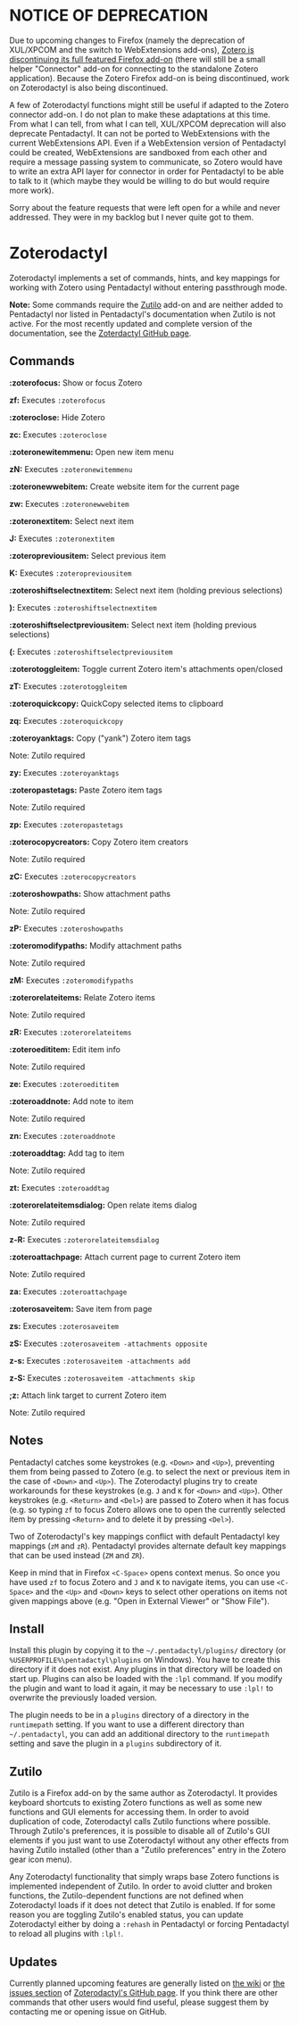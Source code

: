 NOTICE OF DEPRECATION
=====================
Due to upcoming changes to Firefox (namely the deprecation of XUL/XPCOM and the switch to WebExtensions add-ons), [Zotero is discontinuing its full featured Firefox add-on](https://groups.google.com/forum/#!topic/zotero-dev/yy4-q_ZUA4M) (there will still be a small helper "Connector" add-on for connecting to the standalone Zotero application). Because the Zotero Firefox add-on is being discontinued, work on Zoterodactyl is also being discontinued.

A few of Zoterodactyl functions might still be useful if adapted to the Zotero connector add-on. I do not plan to make these adaptations at this time. From what I can tell, from what I can tell, XUL/XPCOM deprecation will also deprecate Pentadactyl. It can not be ported to WebExtensions with the current WebExtensions API. Even if a WebExtension version of Pentadactyl could be created, WebExtensions are sandboxed from each other and require a message passing system to communicate, so Zotero would have to write an extra API layer for connector in order for Pentadactyl to be able to talk to it (which maybe they would be willing to do but would require more work).

Sorry about the feature requests that were left open for a while and never addressed. They were in my backlog but I never quite got to them.

Zoterodactyl
============
Zoterodactyl implements a set of commands, hints, and key mappings for working with Zotero using Pentadactyl without entering passthrough mode.

__Note:__ Some commands require the [Zutilo](https://addons.mozilla.org/en-US/firefox/addon/zutilo-utility-for-zotero/) add-on and are neither added to Pentadactyl nor listed in Pentadactyl's documentation when Zutilo is not active. For the most recently updated and complete version of the documentation, see the [Zoterdactyl GitHub page](https://github.com/willsALMANJ/Zoterodactyl).

Commands
--------
__:zoterofocus:__ Show or focus Zotero

__zf:__ Executes `:zoterofocus`

__:zoteroclose:__ Hide Zotero

__zc:__ Executes `:zoteroclose`

__:zoteronewitemmenu:__ Open new item menu

__zN:__ Executes `:zoteronewitemmenu`

__:zoteronewwebitem:__ Create website item for the current page

__zw:__ Executes `:zoteronewwebitem`

__:zoteronextitem:__ Select next item

__J:__ Executes `:zoteronextitem`

__:zoteropreviousitem:__ Select previous item

__K:__ Executes `:zoteropreviousitem`

__:zoteroshiftselectnextitem:__ Select next item (holding previous selections)

__):__ Executes `:zoteroshiftselectnextitem`

__:zoteroshiftselectpreviousitem:__ Select next item (holding previous selections)

__(:__ Executes `:zoteroshiftselectpreviousitem`

__:zoterotoggleitem:__ Toggle current Zotero item's attachments open/closed

__zT:__ Executes `:zoterotoggleitem`

__:zoteroquickcopy:__ QuickCopy selected items to clipboard

__zq:__ Executes `:zoteroquickcopy`

__:zoteroyanktags:__ Copy ("yank") Zotero item tags

Note: Zutilo required

__zy:__ Executes `:zoteroyanktags`

__:zoteropastetags:__ Paste Zotero item tags

Note: Zutilo required

__zp:__ Executes `:zoteropastetags`

__:zoterocopycreators:__ Copy Zotero item creators

Note: Zutilo required

__zC:__ Executes `:zoterocopycreators`

__:zoteroshowpaths:__ Show attachment paths

Note: Zutilo required

__zP:__ Executes `:zoteroshowpaths`

__:zoteromodifypaths:__ Modify attachment paths

Note: Zutilo required

__zM:__ Executes `:zoteromodifypaths`

__:zoterorelateitems:__ Relate Zotero items

Note: Zutilo required

__zR:__ Executes `:zoterorelateitems`

__:zoteroedititem:__ Edit item info

Note: Zutilo required

__ze:__ Executes `:zoteroedititem`

__:zoteroaddnote:__ Add note to item

Note: Zutilo required

__zn:__ Executes `:zoteroaddnote`

__:zoteroaddtag:__ Add tag to item

Note: Zutilo required

__zt:__ Executes `:zoteroaddtag`

__:zoterorelateitemsdialog:__ Open relate items dialog

Note: Zutilo required

__z-R:__ Executes `:zoterorelateitemsdialog`

__:zoteroattachpage:__ Attach current page to current Zotero item

Note: Zutilo required

__za:__ Executes `:zoteroattachpage`

__:zoterosaveitem:__ Save item from page

__zs:__ Executes `:zoterosaveitem`

__zS:__ Executes `:zoterosaveitem -attachments opposite`

__z-s:__ Executes `:zoterosaveitem -attachments add`

__z-S:__ Executes `:zoterosaveitem -attachments skip`

__;z:__ Attach link target to current Zotero item

Note: Zutilo required

Notes
-----
Pentadactyl catches some keystrokes (e.g. `<Down>` and `<Up>`), preventing them from being passed to Zotero (e.g. to select the next or previous item in the case of `<Down>` and `<Up>`).  The Zoterodactyl plugins try to create workarounds for these keystrokes (e.g. `J` and `K` for `<Down>` and `<Up>`).  Other keystrokes (e.g. `<Return>` and `<Del>`) are passed to Zotero when it has focus (e.g. so typing `zf` to focus Zotero allows one to open the currently selected item by pressing `<Return>` and to delete it by pressing `<Del>`).

Two of Zoterodactyl's key mappings conflict with default Pentadactyl key mappings (`zM` and `zR`).  Pentadactyl provides alternate default key mappings that can be used instead (`ZM` and `ZR`).

Keep in mind that in Firefox `<C-Space>` opens context menus.  So once you have used `zf` to focus Zotero and `J` and `K` to navigate items, you can use `<C-Space>` and the `<Up>` and `<Down>` keys to select other operations on items not given mappings above (e.g. "Open in External Viewer" or "Show File").

Install
-------
Install this plugin by copying it to the `~/.pentadactyl/plugins/` directory (or `%USERPROFILE%\pentadactyl\plugins` on Windows).  You have to create this directory if it does not exist. Any plugins in that directory will be loaded on start up. Plugins can also be loaded with the `:lpl` command.  If you modify the plugin and want to load it again, it may be necessary to use `:lpl!` to overwrite the previously loaded version.

The plugin needs to be in a `plugins` directory of a directory in the `runtimepath` setting. If you want to use a different directory than `~/.pentadactyl`, you can add an additional directory to the `runtimepath` setting and save the plugin in a `plugins` subdirectory of it.

Zutilo
------
Zutilo is a Firefox add-on by the same author as Zoterodactyl. It provides keyboard shortcuts to existing Zotero functions as well as some new functions and GUI elements for accessing them. In order to avoid duplication of code, Zoterodactyl calls Zutilo functions where possible. Through Zutilo's preferences, it is possible to disable all of Zutilo's GUI elements if you just want to use Zoterodactyl without any other effects from having Zutilo installed (other than a "Zutilo preferences" entry in the Zotero gear icon menu).

Any Zoterodactyl functionality that simply wraps base Zotero functions is implemented independent of Zutilo. In order to avoid clutter and broken functions, the Zutilo-dependent functions are not defined when Zoterodactyl loads if it does not detect that Zutilo is enabled. If for some reason you are toggling Zutilo's enabled status, you can update Zoterodactyl either by doing a `:rehash` in Pentadactyl or forcing Pentadactyl to reload all plugins with `:lpl!`.

Updates
-------
Currently planned upcoming features are generally listed on [the wiki](https://github.com/willsALMANJ/Zoterodactyl/wiki) or [the issues section](https://github.com/willsALMANJ/Zoterodactyl/issues) of [Zoterodactyl's GitHub page](https://github.com/willsALMANJ/Zoterodactyl). If you think there are other commands that other users would find useful, please suggest them by contacting me or opening issue on GitHub.

